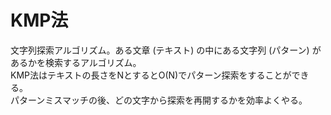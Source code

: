 # KMP法

文字列探索アルゴリズム。ある文章 (テキスト) の中にある文字列 (パターン) があるかを検索するアルゴリズム。  
KMP法はテキストの長さをNとするとO(N)でパターン探索をすることができる。  
パターンミスマッチの後、どの文字から探索を再開するかを効率よくやる。
